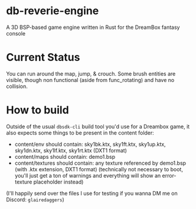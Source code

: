 # db-reverie-engine
A 3D BSP-based game engine written in Rust for the DreamBox fantasy console

# Current Status
You can run around the map, jump, & crouch. Some brush entities are visible, though non functional (aside from func_rotating) and have no collision.

# How to build
Outside of the usual `dbsdk-cli` build tool you'd use for a Dreambox game, it also expects some things to be present in the content folder:

- content/env should contain: sky1bk.ktx, sky1ft.ktx, sky1up.ktx, sky1dn.ktx, sky1lf.ktx, sky1rt.ktx (DXT1 format)
- content/maps should contain: demo1.bsp
- content/textures should contain: any texture referenced by demo1.bsp (with .ktx extension, DXT1 format) (technically not necessary to boot, you'll just get a ton of warnings and everything will show an error-texture placeholder instead)

(I'll happily send over the files I use for testing if you wanna DM me on Discord: `glairedaggers`)